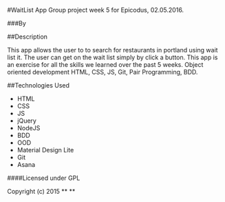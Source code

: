 #WaitList App
Group project week 5 for Epicodus, 02.05.2016.

###By

##Description

This app allows the user to to search for restaurants in portland using wait list it. The user can get on the wait list simply by click a button. This app is an exercise for all the skills we learned over the past 5 weeks. Object oriented development HTML, CSS, JS, Git, Pair Programming, BDD.


##Technologies Used

* HTML
* CSS
* JS
* jQuery
* NodeJS
* BDD
* OOD
* Material Design Lite
* Git
* Asana

####Licensed under GPL

Copyright (c) 2015 ** **
